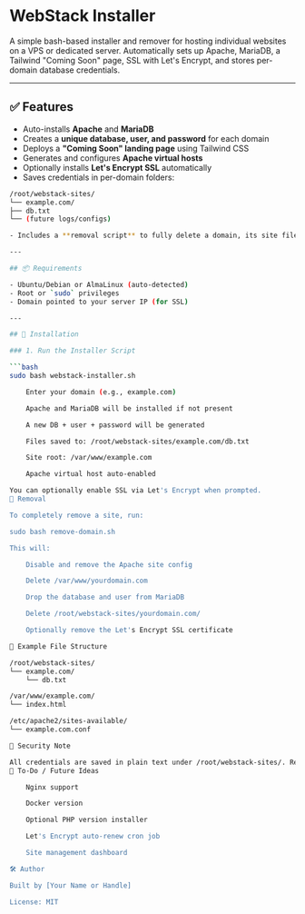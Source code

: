 # WebStack Installer

A simple bash-based installer and remover for hosting individual websites on a VPS or dedicated server. Automatically sets up Apache, MariaDB, a Tailwind "Coming Soon" page, SSL with Let's Encrypt, and stores per-domain database credentials.

---

## ✅ Features

- Auto-installs **Apache** and **MariaDB**
- Creates a **unique database, user, and password** for each domain
- Deploys a **"Coming Soon" landing page** using Tailwind CSS
- Generates and configures **Apache virtual hosts**
- Optionally installs **Let's Encrypt SSL** automatically
- Saves credentials in per-domain folders:
```bash
/root/webstack-sites/
└── example.com/
├── db.txt
└── (future logs/configs)

- Includes a **removal script** to fully delete a domain, its site files, DB, and SSL cert

---

## 📦 Requirements

- Ubuntu/Debian or AlmaLinux (auto-detected)
- Root or `sudo` privileges
- Domain pointed to your server IP (for SSL)

---

## 🚀 Installation

### 1. Run the Installer Script

```bash
sudo bash webstack-installer.sh

    Enter your domain (e.g., example.com)

    Apache and MariaDB will be installed if not present

    A new DB + user + password will be generated

    Files saved to: /root/webstack-sites/example.com/db.txt

    Site root: /var/www/example.com

    Apache virtual host auto-enabled

You can optionally enable SSL via Let's Encrypt when prompted.
🧹 Removal

To completely remove a site, run:

sudo bash remove-domain.sh

This will:

    Disable and remove the Apache site config

    Delete /var/www/yourdomain.com

    Drop the database and user from MariaDB

    Delete /root/webstack-sites/yourdomain.com/

    Optionally remove the Let's Encrypt SSL certificate

📁 Example File Structure

/root/webstack-sites/
└── example.com/
    └── db.txt

/var/www/example.com/
└── index.html

/etc/apache2/sites-available/
└── example.com.conf

🔐 Security Note

All credentials are saved in plain text under /root/webstack-sites/. Restrict access to the /root directory and make sure only root/sudo users can access it.
🔄 To-Do / Future Ideas

    Nginx support

    Docker version

    Optional PHP version installer

    Let's Encrypt auto-renew cron job

    Site management dashboard

🛠 Author

Built by [Your Name or Handle]

License: MIT
